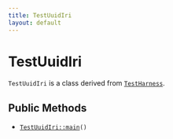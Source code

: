 ```yaml
---
title: TestUuidIri
layout: default
---
```


# TestUuidIri

<code>TestUuidIri</code> is a class derived from <code><a href="TestHarness">TestHarness</a></code>.

## Public Methods

* <code><a href="TestUuidIri%3A%3Amain">TestUuidIri::main</a>()</code>

